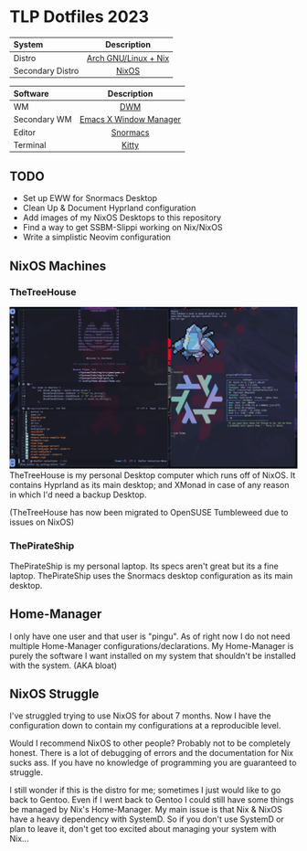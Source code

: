 # TLP Dotfiles 2023

| System      | Description |
| :---        |    :----:   |
| Distro      | [Arch GNU/Linux + Nix](https://archlinux.org/)    |
| Secondary Distro   | [NixOS](https://nixos.org)   | 

| Software      | Description |
| :---          |    :----:   |
| WM               | [DWM](https://dwm.suckless.org/)                         |
| Secondary WM     | [Emacs X Window Manager](https://github.com/ch11ng/exwm)  |
| Editor           | [Snormacs](https://github.com/thelinuxpirate/Snormacs)    |
| Terminal         | [Kitty](https://sw.kovidgoyal.net/kitty/)                 |

## TODO
- Set up EWW for Snormacs Desktop
- Clean Up & Document Hyprland configuration
- Add images of my NixOS Desktops to this repository
- Find a way to get SSBM-Slippi working on Nix/NixOS
- Write a simplistic Neovim configuration

## NixOS Machines

### TheTreeHouse
![TheTreeHouse Desktop](img/TheTreeHouseNix.png)
TheTreeHouse is my personal Desktop computer which runs off of NixOS.
It contains Hyprland as its main desktop; and XMonad in case of any reason in which I'd need a backup Desktop.

(TheTreeHouse has now been migrated to OpenSUSE Tumbleweed due to issues on NixOS)

### ThePirateShip
ThePirateShip is my personal laptop.
Its specs aren't great but its a fine laptop.
ThePirateShip uses the Snormacs desktop configuration as its main desktop.

## Home-Manager
I only have one user and that user is "pingu".
As of right now I do not need multiple Home-Manager configurations/declarations.
My Home-Manager is purely the software I want installed on my system that shouldn't be installed with the system. (AKA bloat)

## NixOS Struggle
I've struggled trying to use NixOS for about 7 months. 
Now I have the configuration down to contain my configurations at a reproducible level.

Would I recommend NixOS to other people? Probably not to be completely honest.
There is a lot of debugging of errors and the documentation for Nix sucks ass.
If you have no knowledge of programming you are guaranteed to struggle.

I still wonder if this is the distro for me; sometimes I just would like to go back to Gentoo.
Even if I went back to Gentoo I could still have some things be managed by Nix's Home-Manager.
My main issue is that Nix & NixOS have a heavy dependency with SystemD. So if you don't use SystemD
or plan to leave it, don't get too excited about managing your system with Nix...
